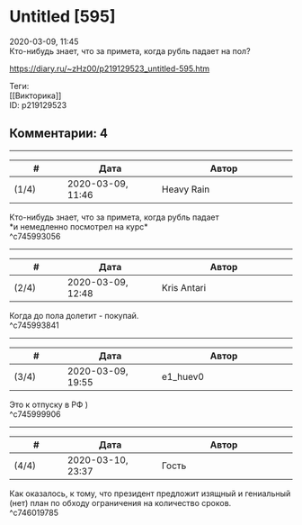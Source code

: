 Untitled [595]
==============

  
2020-03-09, 11:45  
 Кто-нибудь знает, что за примета, когда рубль падает на пол?   
  
<https://diary.ru/~zHz00/p219129523_untitled-595.htm>  
  
Теги:  
[[Викторика]]  
ID: p219129523  


Комментарии: 4
--------------

  


---



|         #         |              Дата              |                     Автор                     |           ID           |
| --- | --- | --- | --- |
| (1/4) | 2020-03-09, 11:46 | Heavy Rain | c745993056 |

  
  Кто-нибудь знает, что за примета, когда рубль падает    
 \*и немедленно посмотрел на курс\*   
 ^c745993056

---



|         #         |              Дата              |                     Автор                     |           ID           |
| --- | --- | --- | --- |
| (2/4) | 2020-03-09, 12:48 | Kris Antari | c745993841 |

  
 Когда до пола долетит - покупай.   
 ^c745993841

---



|         #         |              Дата              |                     Автор                     |           ID           |
| --- | --- | --- | --- |
| (3/4) | 2020-03-09, 19:55 | e1\_huev0 | c745999906 |

  
 Это к отпуску в РФ )   
 ^c745999906

---



|         #         |              Дата              |                     Автор                     |           ID           |
| --- | --- | --- | --- |
| (4/4) | 2020-03-10, 23:37 | Гость | c746019785 |

  
 Как оказалось, к тому, что президент предложит изящный и гениальный (нет) план по обходу ограничения на количество сроков.   
 ^c746019785